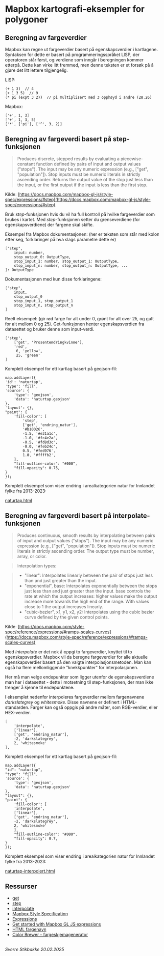# Mapbox kartografi-eksempler for polygoner


## Beregning av fargeverdier

Mapbox kan regne ut fargeverdier basert på egenskapsverdier i kartlagene. Syntaksen for dette er basert på programmeringsspråket LISP, der operatoren står først, og verdiene som inngår i beregningen kommer etterpå. Dette kan virke litt fremmed, men denne teksten er et forsøk på å gjøre det litt lettere tilgjengelig.


LISP:
```
(+ 1 3)  // 4
(+ 1 3 5)  // 9
(* pi (expt 3 2))  // pi multiplisert med 3 opphøyd i andre (28.26)
```

Mapbox:
```
['+', 1, 3]
['+', 1, 3, 5]
['*', ['pi'], ['^', 3, 2]]
```

## Beregning av fargeverdi basert på step-funksjonen

> Produces discrete, stepped results by evaluating a piecewise-constant function defined by pairs of input and output values ("stops"). The input may be any numeric expression (e.g., ["get", "population"]). Stop inputs must be numeric literals in strictly ascending order. Returns the output value of the stop just less than the input, or the first output if the input is less than the first stop.

Kilde: [https://docs.mapbox.com/mapbox-gl-js/style-spec/expressions/#step](https://docs.mapbox.com/mapbox-gl-js/style-spec/expressions/#step)

Bruk _step_-funksjonen hvis du vil ha full kontroll på hvilke fargeverdier som brukes i kartet. Med _step_-funksjonen setter du grenseverdiene (for egenskapsverdiene) der fargene skal skifte.


Eksempel fra Mapbox dokumentasjonen:
(her er teksten som står med kolon etter seg, forklaringer på hva slags parametre dette er)
```
["step",
    input: number,
    stop_output_0: OutputType,
    stop_input_1: number, stop_output_1: OutputType,
    stop_input_n: number, stop_output_n: OutputType, ...
]: OutputType
```

Dokumentasjonen med kun disse forklaringene:
```
["step",
    input,
    stop_output_0
    stop_input_1, stop_output_1
    stop_input_n, stop_output_n
]
```

Reelt eksempel:
(gir rød farge for alt under 0, grønt for alt over 25, og gult for alt mellom 0 og 25).
Get-funksjonen henter egenskapsverdien fra datasettet og bruker denne som input-verdi.
```
['step',
    ['get', 'Prosentendringkvinne'],
    'red',
     0, 'yellow',
     25, 'green'
]
```

Komplett eksempel for ett kartlag basert på geojson-fil:

```
map.addLayer({
'id': 'naturtap',
'type': 'fill',
'source': {
    'type': 'geojson',
    'data': 'naturtap.geojson'
},
'layout': {},
"paint": {
    'fill-color': [
        'step',
        ['get', 'endring_natur'],
        '#b10026',
        -1.5, '#e31a1c',
        -1.0, '#fc4e2a',
        -0.5, '#fd8d3c',
        -0.0, '#feb24c',
        0.5, '#fed976',
        1.0, '#ffffb2',
    ],
    "fill-outline-color": "#000",
    "fill-opacity": 0.75,
}
});
```

Komplett eksempel som viser endring i arealkategorien natur for Innlandet fylke fra 2013-2023:

[naturtap.html](naturtap.html)


## Beregning av fargeverdi basert på interpolate-funksjonen

>Produces continuous, smooth results by interpolating between pairs of input and output values ("stops"). The input may be any numeric expression (e.g., ["get", "population"]). Stop inputs must be numeric literals in strictly ascending order. The output type must be number, array, or color.

>Interpolation types:

> - "linear": Interpolates linearly between the pair of stops just less than and just greater than the input.
> - "exponential", base: Interpolates exponentially between the stops just less than and just greater than the input. base controls the rate at which the output increases: higher values make the output increase more towards the high end of the range. With values close to 1 the output increases linearly.
> - "cubic-bezier", x1, y1, x2, y2: Interpolates using the cubic bezier curve defined by the given control points.

Kilde: [https://docs.mapbox.com/style-spec/reference/expressions/#ramps-scales-curves](https://docs.mapbox.com/style-spec/reference/expressions/#ramps-scales-curves)

Med _interpolate_ er det nok å oppgi to fargeverdier, knyttet til to egenskapsverdier. Mapbox vil da beregne fargeverdier for alle aktuelle egenskapsverdier basert på den valgte interpolasjonsmetoden. Man kan også ha flere mellomliggende "knekkpunkter" for interpolasjonen.

Her må man velge endepunkter som ligger utenfor de egenskapsverdiene man har i datasettet - dette i motsetning til step-funksjonen, der man ikke trenger å kjenne til endepunktene.

I eksemplet nedenfor interpoleres fargeverdier mellom fargenavnene _darkslategrey_ og _whitesmoke_. Disse navnene er definert i HTML-standarden. Farger kan også oppgis på andre måter, som RGB-verdier, eller HEX-verdier.

```
[
    'interpolate',
    ['linear'],
    ['get', 'endring_natur'],
    -2, 'darkslategrey',
    2, 'whitesmoke'
],
```

Komplett eksempel for ett kartlag basert på geojson-fil:

```
map.addLayer({
"id": "naturtap",
"type": "fill",
'source': {
    'type': 'geojson',
    'data': 'naturtap.geojson'
},
"layout": {},
"paint": {
    'fill-color': [
    'interpolate',
    ['linear'],
    ['get', 'endring_natur'],
    -2, 'darkslategrey',
    2, 'whitesmoke'
    ],
    "fill-outline-color": "#000",
    "fill-opacity": 0.7,
}
});
```

Komplett eksempel som viser endring i arealkategorien natur for Innlandet fylke fra 2013-2023:

[naturtap-interpolert.html](naturtap-interpolert.html)

## Ressurser

- [get](https://docs.mapbox.com/mapbox-gl-js/style-spec/expressions/#get)
- [step](https://docs.mapbox.com/mapbox-gl-js/style-spec/expressions/#step)
- [interpolate](https://docs.mapbox.com/mapbox-gl-js/style-spec/expressions/#interpolate)
- [Mapbox Style Specification](https://docs.mapbox.com/mapbox-gl-js/style-spec/)
- [Expressions](https://docs.mapbox.com/mapbox-gl-js/style-spec/expressions/)
- [Get started with Mapbox GL JS expressions](https://docs.mapbox.com/help/tutorials/mapbox-gl-js-expressions/)
- [HTML fargenavn](https://htmlcolorcodes.com/color-names/)
- [Color Brewer - fargeskjemagenerator](https://colorbrewer2.org)


\
*Sverre Stikbakke 20.02.2025*
